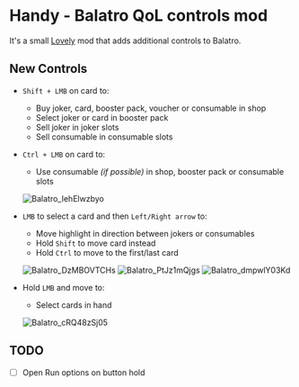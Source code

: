 # Handy - Balatro QoL controls mod

It's a small [Lovely](https://github.com/ethangreen-dev/lovely-injector) mod that adds additional controls to Balatro.

## New Controls
- `Shift + LMB` on card to:
    - Buy joker, card, booster pack, voucher or consumable in shop
    - Select joker or card in booster pack
    - Sell joker in joker slots
    - Sell consumable in consumable slots
- `Ctrl + LMB` on card to:
    - Use consumable *(if possible)* in shop, booster pack or consumable slots

    ![Balatro_IehElwzbyo](https://github.com/user-attachments/assets/9d188a23-f516-4532-ae57-79c7495b763c)

- `LMB` to select a card and then `Left/Right arrow` to:
    - Move highlight in direction between jokers or consumables
    - Hold `Shift` to move card instead
    - Hold `Ctrl` to move to the first/last card

    ![Balatro_DzMBOVTCHs](https://github.com/user-attachments/assets/8b47044b-0f52-47be-9f21-5bb9ba24c12c)
    ![Balatro_PtJz1mQjgs](https://github.com/user-attachments/assets/6ea9593a-d250-488c-978b-258bae652e45)
    ![Balatro_dmpwlY03Kd](https://github.com/user-attachments/assets/aa9a537e-271b-4b61-9bc5-608f9735958b)


- Hold `LMB` and move to:
    - Select cards in hand
 
    ![Balatro_cRQ48zSj05](https://github.com/user-attachments/assets/a8f71deb-f592-4232-a721-e0549f6e5d0f)

## TODO
- [ ] Open Run options on button hold
